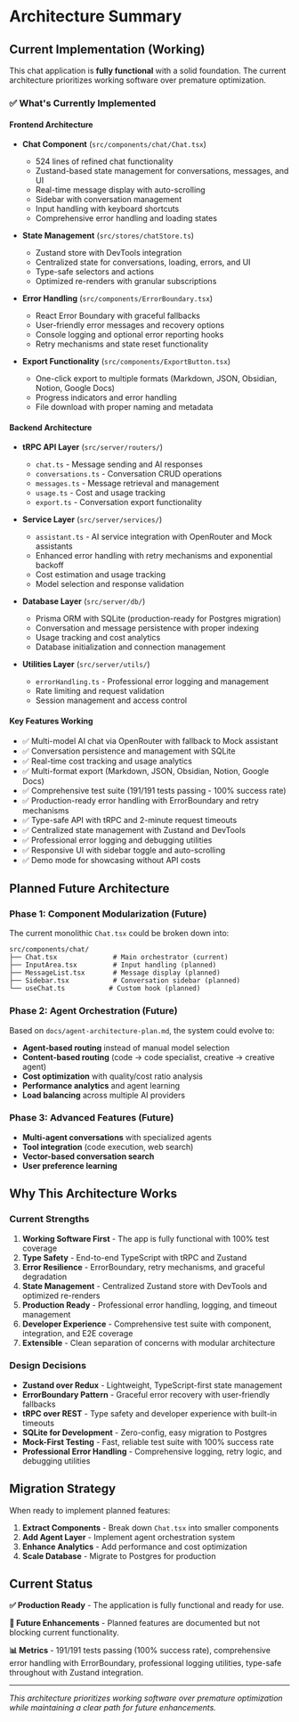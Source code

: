 # Architecture Summary

## Current Implementation (Working)

This chat application is **fully functional** with a solid foundation. The current architecture prioritizes working software over premature optimization.

### ✅ What's Currently Implemented

#### **Frontend Architecture**
- **Chat Component** (`src/components/chat/Chat.tsx`)
  - 524 lines of refined chat functionality
  - Zustand-based state management for conversations, messages, and UI
  - Real-time message display with auto-scrolling
  - Sidebar with conversation management
  - Input handling with keyboard shortcuts
  - Comprehensive error handling and loading states
  
- **State Management** (`src/stores/chatStore.ts`)
  - Zustand store with DevTools integration
  - Centralized state for conversations, loading, errors, and UI
  - Type-safe selectors and actions
  - Optimized re-renders with granular subscriptions

- **Error Handling** (`src/components/ErrorBoundary.tsx`)
  - React Error Boundary with graceful fallbacks
  - User-friendly error messages and recovery options
  - Console logging and optional error reporting hooks
  - Retry mechanisms and state reset functionality

- **Export Functionality** (`src/components/ExportButton.tsx`)
  - One-click export to multiple formats (Markdown, JSON, Obsidian, Notion, Google Docs)
  - Progress indicators and error handling
  - File download with proper naming and metadata

#### **Backend Architecture**
- **tRPC API Layer** (`src/server/routers/`)
  - `chat.ts` - Message sending and AI responses
  - `conversations.ts` - Conversation CRUD operations
  - `messages.ts` - Message retrieval and management
  - `usage.ts` - Cost and usage tracking
  - `export.ts` - Conversation export functionality

- **Service Layer** (`src/server/services/`)
  - `assistant.ts` - AI service integration with OpenRouter and Mock assistants
  - Enhanced error handling with retry mechanisms and exponential backoff
  - Cost estimation and usage tracking
  - Model selection and response validation

- **Database Layer** (`src/server/db/`)
  - Prisma ORM with SQLite (production-ready for Postgres migration)
  - Conversation and message persistence with proper indexing
  - Usage tracking and cost analytics
  - Database initialization and connection management

- **Utilities Layer** (`src/server/utils/`)
  - `errorHandling.ts` - Professional error logging and management
  - Rate limiting and request validation
  - Session management and access control

#### **Key Features Working**
- ✅ Multi-model AI chat via OpenRouter with fallback to Mock assistant
- ✅ Conversation persistence and management with SQLite
- ✅ Real-time cost tracking and usage analytics
- ✅ Multi-format export (Markdown, JSON, Obsidian, Notion, Google Docs)
- ✅ Comprehensive test suite (191/191 tests passing - 100% success rate)
- ✅ Production-ready error handling with ErrorBoundary and retry mechanisms
- ✅ Type-safe API with tRPC and 2-minute request timeouts
- ✅ Centralized state management with Zustand and DevTools
- ✅ Professional error logging and debugging utilities
- ✅ Responsive UI with sidebar toggle and auto-scrolling
- ✅ Demo mode for showcasing without API costs

## Planned Future Architecture

### Phase 1: Component Modularization (Future)

The current monolithic `Chat.tsx` could be broken down into:

```
src/components/chat/
├── Chat.tsx              # Main orchestrator (current)
├── InputArea.tsx         # Input handling (planned)
├── MessageList.tsx       # Message display (planned)
├── Sidebar.tsx           # Conversation sidebar (planned)
└── useChat.ts           # Custom hook (planned)
```

### Phase 2: Agent Orchestration (Future)

Based on `docs/agent-architecture-plan.md`, the system could evolve to:

- **Agent-based routing** instead of manual model selection
- **Content-based routing** (code → code specialist, creative → creative agent)
- **Cost optimization** with quality/cost ratio analysis
- **Performance analytics** and agent learning
- **Load balancing** across multiple AI providers

### Phase 3: Advanced Features (Future)

- **Multi-agent conversations** with specialized agents
- **Tool integration** (code execution, web search)
- **Vector-based conversation search**
- **User preference learning**

## Why This Architecture Works

### **Current Strengths**
1. **Working Software First** - The app is fully functional with 100% test coverage
2. **Type Safety** - End-to-end TypeScript with tRPC and Zustand
3. **Error Resilience** - ErrorBoundary, retry mechanisms, and graceful degradation
4. **State Management** - Centralized Zustand store with DevTools and optimized re-renders
5. **Production Ready** - Professional error handling, logging, and timeout management
6. **Developer Experience** - Comprehensive test suite with component, integration, and E2E coverage
7. **Extensible** - Clean separation of concerns with modular architecture

### **Design Decisions**
- **Zustand over Redux** - Lightweight, TypeScript-first state management
- **ErrorBoundary Pattern** - Graceful error recovery with user-friendly fallbacks
- **tRPC over REST** - Type safety and developer experience with built-in timeouts
- **SQLite for Development** - Zero-config, easy migration to Postgres
- **Mock-First Testing** - Fast, reliable test suite with 100% success rate
- **Professional Error Handling** - Comprehensive logging, retry logic, and debugging utilities

## Migration Strategy

When ready to implement planned features:

1. **Extract Components** - Break down `Chat.tsx` into smaller components
2. **Add Agent Layer** - Implement agent orchestration system
3. **Enhance Analytics** - Add performance and cost optimization
4. **Scale Database** - Migrate to Postgres for production

## Current Status

**✅ Production Ready** - The application is fully functional and ready for use.

**🔄 Future Enhancements** - Planned features are documented but not blocking current functionality.

**📊 Metrics** - 191/191 tests passing (100% success rate), comprehensive error handling with ErrorBoundary, professional logging utilities, type-safe throughout with Zustand integration.

---

*This architecture prioritizes working software over premature optimization while maintaining a clear path for future enhancements.*
